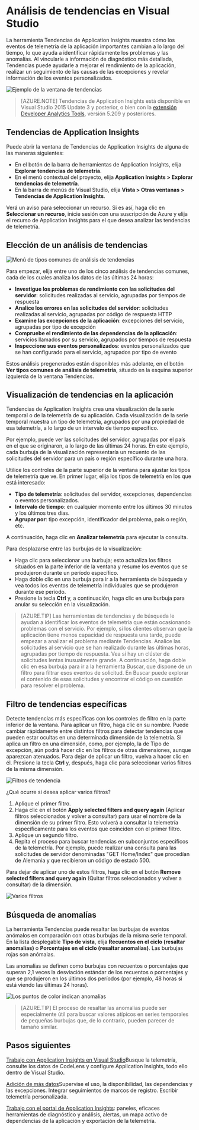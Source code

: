 <properties
	pageTitle="Análisis de tendencias en Visual Studio | Microsoft Azure"
	description="Analizar, mostrar y explorar las tendencias de la telemetría de Application Insights en Visual Studio."
	services="application-insights"
    documentationCenter=".net"
	authors="numberbycolors"
	manager="douge"/>

<tags
	ms.service="application-insights"
	ms.workload="tbd"
	ms.tgt_pltfrm="ibiza"
	ms.devlang="na"
	ms.topic="get-started-article"
	ms.date="07/14/2016"
	ms.author="daviste"/>

# Análisis de tendencias en Visual Studio

La herramienta Tendencias de Application Insights muestra cómo los eventos de telemetría de la aplicación importantes cambian a lo largo del tiempo, lo que ayuda a identificar rápidamente los problemas y las anomalías. Al vincularle a información de diagnóstico más detallada, Tendencias puede ayudarle a mejorar el rendimiento de la aplicación, realizar un seguimiento de las causas de las excepciones y revelar información de los eventos personalizados.

![Ejemplo de la ventana de tendencias](./media/app-insights-trends/app-insights-trends-hero-750.png)

> [AZURE.NOTE] Tendencias de Application Insights está disponible en Visual Studio 2015 Update 3 y posterior, o bien con la [extensión Developer Analytics Tools](https://visualstudiogallery.msdn.microsoft.com/82367b81-3f97-4de1-bbf1-eaf52ddc635a), versión 5.209 y posteriores.

## Tendencias de Application Insights

Puede abrir la ventana de Tendencias de Application Insights de alguna de las maneras siguientes:

* En el botón de la barra de herramientas de Application Insights, elija **Explorar tendencias de telemetría**.
* En el menú contextual del proyecto, elija **Application Insights > Explorar tendencias de telemetría**.
* En la barra de menús de Visual Studio, elija **Vista > Otras ventanas > Tendencias de Application Insights**.

Verá un aviso para seleccionar un recurso. Si es así, haga clic en **Seleccionar un recurso**, inicie sesión con una suscripción de Azure y elija el recurso de Application Insights para el que desea analizar las tendencias de telemetría.

## Elección de un análisis de tendencias

![Menú de tipos comunes de análisis de tendencias](./media/app-insights-trends/app-insights-trends-1-750.png)

Para empezar, elija entre uno de los cinco análisis de tendencias comunes, cada de los cuales analiza los datos de las últimas 24 horas:

* **Investigue los problemas de rendimiento con las solicitudes del servidor**: solicitudes realizadas al servicio, agrupadas por tiempos de respuesta
* **Analice los errores en las solicitudes del servidor**: solicitudes realizadas al servicio, agrupadas por código de respuesta HTTP
* **Examine las excepciones de la aplicación**: excepciones del servicio, agrupadas por tipo de excepción
* **Compruebe el rendimiento de las dependencias de la aplicación**: servicios llamados por su servicio, agrupados por tiempos de respuesta
* **Inspeccione sus eventos personalizados**: eventos personalizados que se han configurado para el servicio, agrupados por tipo de evento

Estos análisis pregenerados están disponibles más adelante, en el botón **Ver tipos comunes de análisis de telemetría**, situado en la esquina superior izquierda de la ventana Tendencias.

## Visualización de tendencias en la aplicación

Tendencias de Application Insights crea una visualización de la serie temporal o de la telemetría de su aplicación. Cada visualización de la serie temporal muestra un tipo de telemetría, agrupados por una propiedad de esa telemetría, a lo largo de un intervalo de tiempo específico.

Por ejemplo, puede ver las solicitudes del servidor, agrupadas por el país en el que se originaron, a lo largo de las últimas 24 horas. En este ejemplo, cada burbuja de la visualización representaría un recuento de las solicitudes del servidor para un país o región específico durante una hora.

Utilice los controles de la parte superior de la ventana para ajustar los tipos de telemetría que ve. En primer lugar, elija los tipos de telemetría en los que está interesado:

* **Tipo de telemetría**: solicitudes del servidor, excepciones, dependencias o eventos personalizados.
* **Intervalo de tiempo**: en cualquier momento entre los últimos 30 minutos y los últimos tres días.
* **Agrupar por**: tipo excepción, identificador del problema, país o región, etc.

A continuación, haga clic en **Analizar telemetría** para ejecutar la consulta.

Para desplazarse entre las burbujas de la visualización:

* Haga clic para seleccionar una burbuja; esto actualiza los filtros situados en la parte inferior de la ventana y resume los eventos que se produjeron durante un período específico.
* Haga doble clic en una burbuja para ir a la herramienta de búsqueda y vea todos los eventos de telemetría individuales que se produjeron durante ese período.
* Presione la tecla **Ctrl** y, a continuación, haga clic en una burbuja para anular su selección en la visualización.

> [AZURE.TIP] Las herramientas de tendencias y de búsqueda le ayudan a identificar los eventos de telemetría que están ocasionando problemas con el servicio. Por ejemplo, si los clientes observan que la aplicación tiene menos capacidad de respuesta una tarde, puede empezar a analizar el problema mediante Tendencias. Analice las solicitudes al servicio que se han realizado durante las últimas horas, agrupadas por tiempo de respuesta. Vea si hay un clúster de solicitudes lentas inusualmente grande. A continuación, haga doble clic en esa burbuja para ir a la herramienta Buscar, que dispone de un filtro para filtrar esos eventos de solicitud. En Buscar puede explorar el contenido de esas solicitudes y encontrar el código en cuestión para resolver el problema.

## Filtro de tendencias específicas

Detecte tendencias más específicas con los controles de filtro en la parte inferior de la ventana. Para aplicar un filtro, haga clic en su nombre. Puede cambiar rápidamente entre distintos filtros para detectar tendencias que pueden estar ocultas en una determinada dimensión de la telemetría. Si aplica un filtro en una dimensión, como, por ejemplo, la de Tipo de excepción, aún podrá hacer clic en los filtros de otras dimensiones, aunque aparezcan atenuados. Para dejar de aplicar un filtro, vuelva a hacer clic en él. Presione la tecla **Ctrl** y, después, haga clic para seleccionar varios filtros de la misma dimensión.

![Filtros de tendencia](./media/app-insights-trends/TrendsFiltering-750.png)

¿Qué ocurre si desea aplicar varios filtros?

1. Aplique el primer filtro.
2. Haga clic en el botón **Apply selected filters and query again** (Aplicar filtros seleccionados y volver a consultar) para usar el nombre de la dimensión de su primer filtro. Esto volverá a consultar la telemetría específicamente para los eventos que coinciden con el primer filtro.
3. Aplique un segundo filtro.
4. Repita el proceso para buscar tendencias en subconjuntos específicos de la telemetría. Por ejemplo, puede realizar una consulta para las solicitudes de servidor denominadas "GET Home/Index" que procedían de Alemania y que recibieron un código de estado 500.

Para dejar de aplicar uno de estos filtros, haga clic en el botón **Remove selected filters and query again** (Quitar filtros seleccionados y volver a consultar) de la dimensión.

![Varios filtros](./media/app-insights-trends/TrendsFiltering2-750.png)

## Búsqueda de anomalías

La herramienta Tendencias puede resaltar las burbujas de eventos anómalos en comparación con otras burbujas de la misma serie temporal. En la lista desplegable **Tipo de vista**, elija **Recuentos en el ciclo (resaltar anomalías)** o **Porcentajes en el ciclo (resaltar anomalías)**. Las burbujas rojas son anómalas.

Las anomalías se definen como burbujas con recuentos o porcentajes que superan 2,1 veces la desviación estándar de los recuentos o porcentajes y que se produjeron en los últimos dos períodos (por ejemplo, 48 horas si está viendo las últimas 24 horas).

![Los puntos de color indican anomalías](./media/app-insights-trends/TrendsAnomalies-750.png)

> [AZURE.TIP] El proceso de resaltar las anomalías puede ser especialmente útil para buscar valores atípicos en series temporales de pequeñas burbujas que, de lo contrario, pueden parecer de tamaño similar.

## <a name="next"></a>Pasos siguientes


[Trabajo con Application Insights en Visual Studio](app-insights-visual-studio.md)Busque la telemetría, consulte los datos de CodeLens y configure Application Insights, todo ello dentro de Visual Studio.

[Adición de más datos](app-insights-asp-net-more.md)Supervise el uso, la disponibilidad, las dependencias y las excepciones. Integrar seguimientos de marcos de registro. Escribir telemetría personalizada.

[Trabajo con el portal de Application Insights](app-insights-dashboards.md): paneles, eficaces herramientas de diagnóstico y análisis, alertas, un mapa activo de dependencias de la aplicación y exportación de la telemetría.

<!---HONumber=AcomDC_0810_2016-->